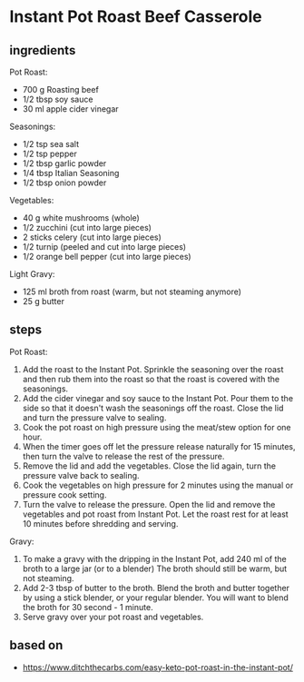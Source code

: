 # Instant Pot Roast Beef Casserole

## ingredients

Pot Roast:

- 700 g Roasting beef
- 1/2 tbsp soy sauce
- 30 ml apple cider vinegar

Seasonings:

- 1/2 tsp sea salt
- 1/2 tsp pepper
- 1/2 tbsp garlic powder
- 1/4 tbsp Italian Seasoning
- 1/2 tbsp onion powder

Vegetables:

- 40 g white mushrooms (whole)
- 1/2 zucchini (cut into large pieces)
- 2 sticks celery (cut into large pieces)
- 1/2 turnip (peeled and cut into large pieces)
- 1/2 orange bell pepper (cut into large pieces)

Light Gravy:

- 125 ml broth from roast (warm, but not steaming anymore)
- 25 g butter

## steps

Pot Roast:

1. Add the roast to the Instant Pot. Sprinkle the seasoning over the roast and then rub them into the roast so that the roast is covered with the seasonings.
2. Add the cider vinegar and soy sauce to the Instant Pot. Pour them to the side so that it doesn't wash the seasonings off the roast. Close the lid and turn the pressure valve to sealing.
3. Cook the pot roast on high pressure using the meat/stew option for one hour.
4. When the timer goes off let the pressure release naturally for 15 minutes, then turn the valve to release the rest of the pressure.
5. Remove the lid and add the vegetables. Close the lid again, turn the pressure valve back to sealing.
6. Cook the vegetables on high pressure for 2 minutes using the manual or pressure cook setting.
7. Turn the valve to release the pressure. Open the lid and remove the vegetables and pot roast from Instant Pot. Let the roast rest for at least 10 minutes before shredding and serving.

Gravy:

1. To make a gravy with the dripping in the Instant Pot, add 240 ml of the broth to a large jar (or to a blender) The broth should still be warm, but not steaming.
2. Add 2-3 tbsp of butter to the broth. Blend the broth and butter together by using a stick blender, or your regular blender. You will want to blend the broth for 30 second - 1 minute.
3. Serve gravy over your pot roast and vegetables.

## based on

- https://www.ditchthecarbs.com/easy-keto-pot-roast-in-the-instant-pot/
